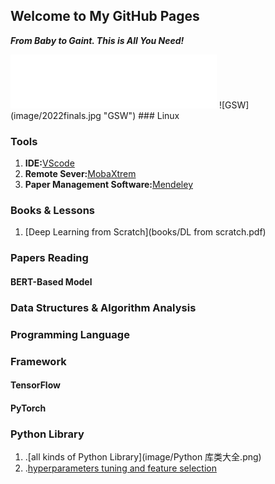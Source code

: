 ## Welcome to My GitHub Pages
***From Baby to Gaint. This is All You Need!***
<iframe frameborder="no" border="0" marginwidth="0" marginheight="0" width=330 height=86 src="//music.163.com/outchain/player?type=2&id=1806635538&auto=1&height=66"></iframe>
![GSW](image/2022finals.jpg "GSW")
### Linux


### Tools
1. **IDE:**[VScode](https://blog.csdn.net/weixin_50821119/article/details/110528064)
2. **Remote Sever:**[MobaXtrem](https://mobaxterm.mobatek.net/)
3. **Paper Management Software:**[Mendeley](https://www.mendeley.com/)



### Books & Lessons
1. [Deep Learning from Scratch](books/DL from scratch.pdf)  


### Papers Reading
#### BERT-Based Model

### Data Structures & Algorithm Analysis

### Programming Language

### Framework
#### TensorFlow
#### PyTorch
### Python Library
1. .[all kinds of Python Library](image/Python 库类大全.png)
2. .[hyperparameters tuning and feature selection](https://github.com/rodrigo-arenas/Sklearn-genetic-opt)
